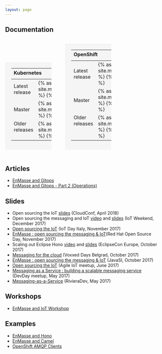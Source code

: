 ```yaml
---
layout: page
---
```

## Documentation

<table bgcolor="#F5F5F5" cellspacing="5" style="padding-left: 20px; padding-top: 20px; padding-bottom: 30px; padding-right: 20px; width: 30%; display: inline-block;">
<thead>
<tr>
<th colspan="2" align="left" style="padding-bottom: 10px;">Kubernetes</th>
</tr>
</thead>
<tbody>
<tr>
<td width="75%">Latest release</td>
<td>
{% assign menu = site.menus.kubernetesdocslatest %}
{% include doc_menu.html %}
</td>
</tr>
<tr>
<td>Master</td>
<td>
{% assign menu = site.menus.kubernetesdocsmaster %}
{% include doc_menu.html %}
</td>
</tr>
<tr valign="top">
<td>Older releases</td>
<td>
{% assign menu = site.menus.kubernetesdocsolder %}
{% include doc_menu.html %}
</td>
</tr>
</tbody>
</table>

<table cellspacing="5" style="padding-left: 20px; padding-top: 20px; padding-bottom: 30px; padding-right: 20px; width: 40px; display: inline-block;" />

<table bgcolor="#F5F5F5" cellspacing="5" style="padding-left: 20px; padding-top: 20px; padding-bottom: 30px; padding-right: 20px; width: 30%; display: inline-block;">
<thead>
<tr>
<th colspan="2" align="left" style="padding-bottom: 10px;">OpenShift</th>
</tr>
</thead>
<tbody>
<tr>
<td width="75%">Latest release</td>
<td>
{% assign menu = site.menus.openshiftdocslatest %}
{% include doc_menu.html %}
</td>
</tr>
<tr>
<td>Master</td>
<td>
{% assign menu = site.menus.openshiftdocsmaster %}
{% include doc_menu.html %}
</td>
</tr>
<tr valign="top">
<td>Older releases</td>
<td>
{% assign menu = site.menus.openshiftdocsolder %}
{% include doc_menu.html %}
</td>
</tr>
</tbody>
</table>



<br />

## Articles

* [EnMasse and Gitops](http://lulf.no/technical/kubernetes/enmasse/gitops/openshift/2019/04/08/gitops-and-enmasse.html)
* [EnMasse and Gitops - Part 2 (Operations)](http://lulf.no/technical/kubernetes/enmasse/gitops/openshift/monitoring/prometheus/grafana/2019/05/06/gitops-and-enmasse-operations.html)

## Slides

* Open sourcing the IoT [slides](https://www.slideshare.net/paolopat/open-sourcing-the-iot-93787899) (CloudConf, April 2018)
* Open sourcing the messaging and IoT [video](https://www.youtube.com/watch?v=ZIp9EPQ25eM) and [slides](https://www.slideshare.net/paolopat/open-sourcing-the-messaging-and-iot) (IoT Weekend, December 2017)
* [Open sourcing the IoT](https://www.slideshare.net/paolopat/open-sourcing-the-iot) (IoT Day Italy, November 2017)
* [EnMasse : open sourcing the messaging & IoT](https://www.slideshare.net/paolopat/enmasse-open-sourcing-the-messaging-iot-81861295)(Red Hat Open Source Day, November 2017)
* Scaling out Eclipse Hono [video](https://www.youtube.com/watch?v=ht90EqXnV-o) and [slides](https://www.slideshare.net/dejanb/scaling-out-eclipse-hono) (EclipseCon Europe, October 2017)
* [Messaging for the cloud](https://www.slideshare.net/dejanb/messaging-for-the-cloud) (Voxxed Days Belgrad, October 2017)
* [EnMasse : open sourcing the messaging & IoT](https://www.slideshare.net/paolopat/enmasse-open-sourcing-the-messaging-iot) (JavaSI, October 2017)
* [Open sourcing the IoT](https://www.slideshare.net/paolopat/open-sourcing-the-iot-enmasse-running-on-kubernetes) (Agile IoT meetup, June 2017)
* [Messaging as a Service : building a scalable messaging service](https://www.slideshare.net/paolopat/messaging-as-a-service-building-a-scalable-messaging-service) (DevDay meetup, May 2017)
* [Messaging-as-a-Service](https://www.slideshare.net/UlfLilleengen/rivieradev-75928765) (RivieraDev, May 2017)


## Workshops

* [EnMasse and IoT Workshop](https://github.com/EnMasseProject/enmasse-workshop/)

## Examples

* [EnMasse and Hono](https://www.eclipse.org/hono/docs/deployment/openshift/)
* [EnMasse and Camel](https://github.com/abouchama/camel-enmasse-amqps)
* [OpenShift AMQP Clients](https://github.com/lulf/openshift-amqp-clients)
